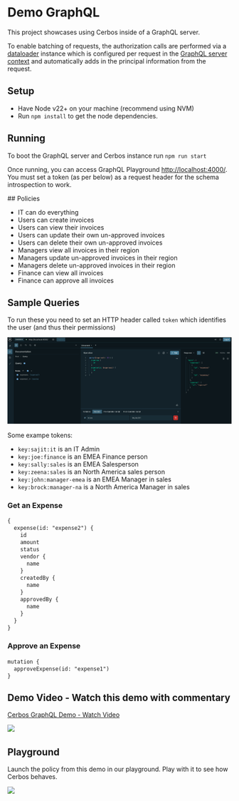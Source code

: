 # Demo GraphQL

This project showcases using Cerbos inside of a GraphQL server.

To enable batching of requests, the authorization calls are performed via a [dataloader](https://github.com/graphql/dataloader) instance which is configured per request in the [GraphQL server context](/src/context.ts) and automatically adds in the principal information from the request.

## Setup

- Have Node v22+ on your machine (recommend using NVM)
- Run `npm install` to get the node dependencies.

## Running

To boot the GraphQL server and Cerbos instance run `npm run start`

Once running, you can access GraphQL Playground [http://localhost:4000/](http://localhost:4000/). You must set a token (as per below) as a request header for the schema introspection to work.

## Policies

- IT can do everything
- Users can create invoices
- Users can view their invoices
- Users can update their own un-approved invoices
- Users can delete their own un-approved invoices
- Managers view all invoices in their region
- Managers update un-approved invoices in their region
- Managers delete un-approved invoices in their region
- Finance can view all invoices
- Finance can approve all invoices

## Sample Queries

To run these you need to set an HTTP header called `token` which identifies the user (and thus their permissions)

![Setting token](auth.png)

Some exampe tokens:

- `key:sajit:it` is an IT Admin
- `key:joe:finance` is an EMEA Finance person
- `key:sally:sales` is an EMEA Salesperson
- `key:zeena:sales` is an North America sales person
- `key:john:manager-emea` is an EMEA Manager in sales
- `key:brock:manager-na` is a North America Manager in sales

### Get an Expense

```
{
  expense(id: "expense2") {
    id
    amount
    status
    vendor {
      name
    }
    createdBy {
      name
    }
    approvedBy {
      name
    }
  }
}
```

### Approve an Expense

```
mutation {
  approveExpense(id: "expense1")
}
```

## Demo Video - Watch this demo with commentary

<a href="https://www.loom.com/share/cb213efcc1674229b0084a7198b232e5">
    <p>Cerbos GraphQL Demo - Watch Video</p>
    <img style="max-width:300px;" src="https://cdn.loom.com/sessions/thumbnails/cb213efcc1674229b0084a7198b232e5-with-play.gif">
</a>

## Playground

Launch the policy from this demo in our playground. Play with it to see how Cerbos behaves.

<P><a href="https://play.cerbos.dev/p/XhkOi82fFKk3YW60e2c806Yvm0trKEje"><img src="https://github.com/cerbos/express-jwt-cerbos/blob/main/docs/launch.jpg"></a></p>

